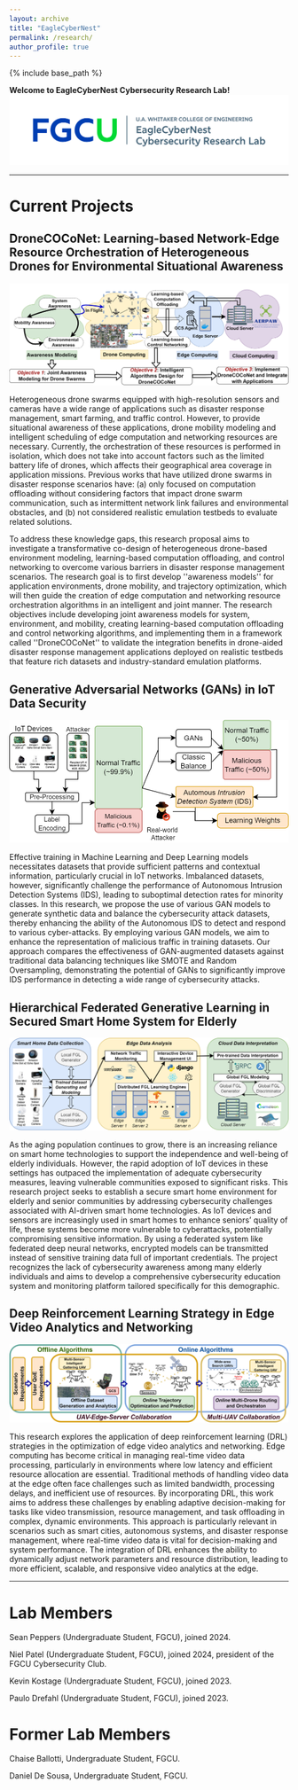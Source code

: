 ```yaml
---
layout: archive
title: "EagleCyberNest"
permalink: /research/
author_profile: true
---
```


{% include base_path %}

**Welcome to EagleCyberNest Cybersecurity Research Lab!**
![EagleCyberNest](../images/EagleCyberNest_FGCU_CMYK_Horiz.jpg "EagleCyberNest")


---

Current Projects
=====

DroneCOCoNet: Learning-based Network-Edge Resource Orchestration of Heterogeneous Drones for Environmental Situational Awareness
-----
![DroneCOCoNet](../images/overview-DroneCOCoNet.png "DroneCOCoNet")

Heterogeneous drone swarms equipped with high-resolution sensors and cameras have a wide range of applications such as disaster response management, smart farming, and traffic control. However, to provide situational awareness of these applications, drone mobility modeling and intelligent scheduling of edge computation and networking resources are necessary. Currently, the orchestration of these resources is performed in isolation, which does not take into account factors such as the limited battery life of drones, which affects their geographical area coverage in application missions. Previous works that have utilized drone swarms in disaster response scenarios have: (a) only focused on computation offloading without considering factors that impact drone swarm communication, such as intermittent network link failures and environmental obstacles, and (b) not considered realistic emulation testbeds to evaluate related solutions.

To address these knowledge gaps, this research proposal aims to investigate a transformative co-design of heterogeneous drone-based environment modeling, learning-based computation offloading, and control networking to overcome various barriers in disaster response management scenarios. The research goal is to first develop ''awareness models'' for application environments, drone mobility, and trajectory optimization, which will then guide the creation of edge computation and networking resource orchestration algorithms in an intelligent and joint manner. The research objectives include developing joint awareness models for system, environment, and mobility, creating learning-based computation offloading and control networking algorithms, and implementing them in a framework called ''DroneCOCoNet'' to validate the integration benefits in drone-aided disaster response management applications deployed on realistic testbeds that feature rich datasets and industry-standard emulation platforms.

Generative Adversarial Networks (GANs) in IoT Data Security
---
![IoT-GAN](../images/overview-IoT-GAN.png "IoT-GAN")

Effective training in Machine Learning and Deep Learning models necessitates datasets that provide sufficient patterns and contextual information, particularly crucial in IoT networks. Imbalanced datasets, however, significantly challenge the performance of Autonomous Intrusion Detection Systems (IDS), leading to suboptimal detection rates for minority classes. In this research, we propose the use of various GAN models to generate synthetic data and balance the cybersecurity attack datasets, thereby enhancing the ability of the Autonomous IDS to detect and respond to various cyber-attacks. By employing various GAN models, we aim to enhance the representation of malicious traffic in training datasets. Our approach compares the effectiveness of GAN-augmented datasets against traditional data balancing techniques like SMOTE and Random Oversampling, demonstrating the potential of GANs to significantly improve IDS performance in detecting a wide range of cybersecurity attacks. 

Hierarchical Federated Generative Learning in Secured Smart Home System for Elderly
---
![FGL-Home](../images/overview-FGL-Home.png "FGL-Home")

As the aging population continues to grow, there is an increasing reliance on smart home technologies to support the independence and well-being of elderly individuals. However, the rapid adoption of IoT devices in these settings has outpaced the implementation of adequate cybersecurity measures, leaving vulnerable communities exposed to significant risks. This research project seeks to establish a secure smart home environment for elderly and senior communities by addressing cybersecurity challenges associated with AI-driven smart home technologies. As IoT devices and sensors are increasingly used in smart homes to enhance seniors’ quality of life, these systems become more vulnerable to cyberattacks, potentially compromising sensitive information. By using a federated system like federated deep neural networks, encrypted models can be transmitted instead of sensitive training data full of important credentials. The project recognizes the lack of cybersecurity awareness among many elderly individuals and aims to develop a comprehensive cybersecurity education system and monitoring platform tailored specifically for this demographic. 

Deep Reinforcement Learning Strategy in Edge Video Analytics and Networking
---
![DRL-Edge](../images/overview-DRL-Edge.png "DRL-Edge")

This research explores the application of deep reinforcement learning (DRL) strategies in the optimization of edge video analytics and networking. Edge computing has become critical in managing real-time video data processing, particularly in environments where low latency and efficient resource allocation are essential. Traditional methods of handling video data at the edge often face challenges such as limited bandwidth, processing delays, and inefficient use of resources. By incorporating DRL, this work aims to address these challenges by enabling adaptive decision-making for tasks like video transmission, resource management, and task offloading in complex, dynamic environments. This approach is particularly relevant in scenarios such as smart cities, autonomous systems, and disaster response management, where real-time video data is vital for decision-making and system performance. The integration of DRL enhances the ability to dynamically adjust network parameters and resource distribution, leading to more efficient, scalable, and responsive video analytics at the edge.

---

Lab Members
=====

Sean Peppers (Undergraduate Student, FGCU), joined 2024.

Niel Patel (Undergraduate Student, FGCU), joined 2024, president of the FGCU Cybersecurity Club.

Kevin Kostage (Undergraduate Student, FGCU), joined 2023.

Paulo Drefahl (Undergraduate Student, FGCU), joined 2023.


Former Lab Members
===

Chaise Ballotti, Undergraduate Student, FGCU.

Daniel De Sousa, Undergraduate Student, FGCU.


